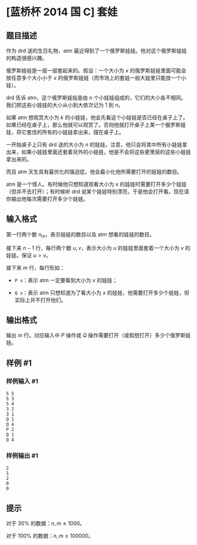 # [蓝桥杯 2014 国 C] 套娃

## 题目描述

作为 drd 送的生日礼物，atm 最近得到了一个俄罗斯娃娃。他对这个俄罗斯娃娃的构造很感兴趣。

俄罗斯娃娃是一层一层套起来的。假设：一个大小为 $x$ 的俄罗斯娃娃里面可能会放任意多个大小小于 $x$ 的俄罗斯娃娃（而市场上的套娃一般大娃里只能放一个小娃）。

drd 告诉 atm，这个俄罗斯娃娃是由 $n$ 个小娃娃组成的，它们的大小各不相同。我们把这些小娃娃的大小从小到大依次记为 $1$ 到 $n$。

如果 atm 想观赏大小为 $k$ 的小娃娃，他会先看这个小娃娃是否已经在桌子上了。如果已经在桌子上，那么他就可以观赏了。否则他就打开桌子上某一个俄罗斯娃娃，将它套住的所有的小娃娃拿出来，摆在桌子上。

一开始桌子上只有 drd 送的大小为 $n$ 的娃娃。注意，他只会将其中所有小娃娃拿出来，如果小娃娃里面还套着另外的小娃娃，他是不会将这些更里层的这些小娃娃拿出来的。

而且 atm 天生具有最优化的强迫症。他会最小化他所需要打开的娃娃的数目。

atm 是一个怪人。有时候他只想知道观看大小为 $x$ 的娃娃时需要打开多少个娃娃（但并不去打开）；有时候听 drd 说某个娃娃特别漂亮，于是他会打开看。现在请你输出他每次需要打开多少个娃娃。

## 输入格式

第一行两个数 $n_m$，表示娃娃的数目以及 atm 想看的娃娃的数目。

接下来 $n-1$ 行，每行两个数 $u,v$，表示大小为 $u$ 的娃娃里面套着一个大小为 $v$ 的娃娃。保证 $u>v$。

接下来 $m$ 行，每行形如：

- `P x`：表示 atm 一定要看到大小为 $x$ 的娃娃；

- `Q x`：表示 atm 只想知道为了看大小为 $x$ 的娃娃，他需要打开多少个娃娃，但实际上并不打开他们。

## 输出格式

输出 $m$ 行。对应输入中 $P$ 操作或 $Q$ 操作需要打开（或假想打开）多少个俄罗斯娃娃。


## 样例 #1

### 样例输入 #1
```
5 5
5 3
5 4
3 2
3 1
Q 1
Q 4
P 2
Q 1
Q 4
```

### 样例输出 #1

```
2
1
2
0
0
```

## 提示

对于 $30\%$ 的数据：$n,m \le 1000$。

对于 $100\%$ 的数据：$n,m \le 100000$。
